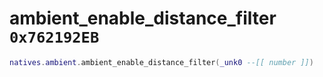 # ambient_enable_distance_filter `0x762192EB`

```lua
natives.ambient.ambient_enable_distance_filter(_unk0 --[[ number ]])
```
